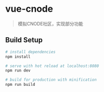 # vue-cnode

> 模拟CNODE社区，实现部分功能

## Build Setup

``` bash
# install dependencies
npm install

# serve with hot reload at localhost:8080
npm run dev

# build for production with minification
npm run build
```

